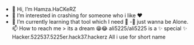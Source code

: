 - 👋 Hi, I’m Hamza.HaCKeRZ
- 👀 I’m interested in crashing for someone who i like ♥️
- 🌱 I’m currently learning that tool which I need 🙂
-🙂  just wanna be Alone.
 📫 How to reach me > its a dream 😁😂
ali5225/ali5225 is a ✨ special ✨
Hacker.522537.5225er.hack37.hackerz
All i use for short name 
